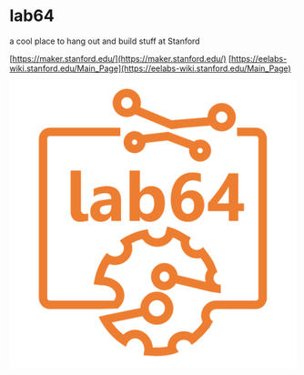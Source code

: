 # lab64
a cool place to hang out and build stuff at Stanford

[https://maker.stanford.edu/](https://maker.stanford.edu/)
[https://eelabs-wiki.stanford.edu/Main_Page](https://eelabs-wiki.stanford.edu/Main_Page)

![](https://github.com/maholli/lab64/blob/master/media/Lab64Logo-White.png "lab64")
